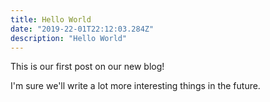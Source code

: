 ```yaml
---
title: Hello World
date: "2019-22-01T22:12:03.284Z"
description: "Hello World"
---
```


This is our first post on our new blog!

I'm sure we'll write a lot more interesting things in the future.
